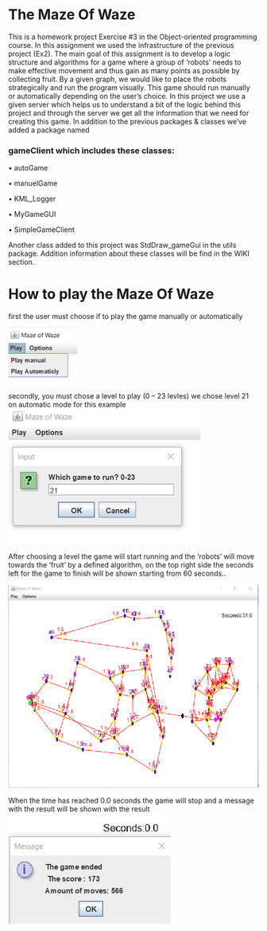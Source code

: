 # The Maze Of Waze
This is a homework project Exercise #3 in the Object-oriented programming course.
In this assignment we used the infrastructure of the previous project (Ex2). The main goal of this assignment is to develop a logic structure and algorithms for a game where a group of ‘robots’ needs to make effective movement and thus gain as many points as possible by collecting fruit. By a given graph, we would like to place the robots strategically and run the program visually. This game should run manually or automatically depending on the user’s choice.
In this project we use a given server which helps us to understand a bit of the logic behind this project and through the server we get all the information that we need for creating this game.
In addition to the previous packages & classes we’ve added a package named 

### gameClient which includes these classes:

•	autoGame

•	manuelGame

•	KML_Logger

•	MyGameGUI

•	SimpleGameClient


Another class added to this project was StdDraw_gameGui in the utils package.
Addition information about these classes will be find in the WIKI section.

# How to play the Maze Of Waze

first the user must choose if to play the game manually or automatically

![alt text](https://github.com/VadimKachevski/OOP_Ex3/blob/master/images/manuel%20or%20auto.png)

secondly, you must chose a level to play (0 – 23 levles) we chose level 21 on automatic mode for this example
![alt text](https://github.com/VadimKachevski/OOP_Ex3/blob/master/images/choose%20level.png)




After choosing a level the game will start running and the ‘robots’ will move towards the ‘fruit’
by a defined algorithm, on the top right side the seconds left for the game to finish will 
be shown starting from 60 seconds..

![alt text](https://github.com/VadimKachevski/OOP_Ex3/blob/master/images/game%20palying.png)




When the time has reached 0.0 seconds the game will stop and a message with the result will be shown with the result
![alt text](https://github.com/VadimKachevski/OOP_Ex3/blob/master/images/game%20end.png)













